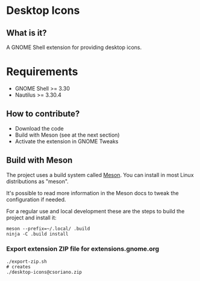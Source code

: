 # Desktop Icons
## What  is it?
A GNOME Shell extension for providing desktop icons.

# Requirements
* GNOME Shell >= 3.30
* Nautilus >= 3.30.4

## How to contribute?
* Download the code
* Build with Meson (see at the next section)
* Activate the extension in GNOME Tweaks

## Build with Meson
The project uses a build system called [Meson](https://mesonbuild.com/). You can install
in most Linux distributions as "meson".

It's possible to read more information in the Meson docs to tweak the configuration if needed.

For a regular use and local development these are the steps to build the
project and install it:
```
meson --prefix=~/.local/ .build
ninja -C .build install
```

### Export extension ZIP file for extensions.gnome.org
```
./export-zip.sh
# creates
./desktop-icons@csoriano.zip
```
